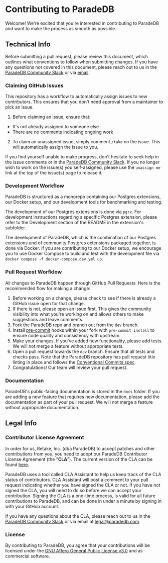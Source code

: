 # **Contributing to ParadeDB**

Welcome! We're excited that you're interested in contributing to ParadeDB and want to make the process as smooth as possible.

## Technical Info

Before submitting a pull request, please review this document, which outlines what
conventions to follow when submitting changes. If you have any questions not covered
in this document, please reach out to us in the [ParadeDB Community Slack](https://join.slack.com/t/paradedbcommunity/shared_invite/zt-2lkzdsetw-OiIgbyFeiibd1DG~6wFgTQ)
or via [email](mailto:support@paradedb.com).

### Claiming GitHub Issues

This repository has a workflow to automatically assign issues to new contributors. This ensures that you don't need approval
from a maintainer to pick an issue.

1. Before claiming an issue, ensure that:

- It's not already assigned to someone else
- There are no comments indicating ongoing work

2. To claim an unassigned issue, simply comment `/take` on the issue. This will automatically assign the issue to you.

If you find yourself unable to make progress, don't hesitate to seek help in the issue comments or in the [ParadeDB Community Slack](https://join.slack.com/t/paradedbcommunity/shared_invite/zt-2lkzdsetw-OiIgbyFeiibd1DG~6wFgTQ). If you no longer wish to
work on the issue(s) you self-assigned, please use the `unassign me` link at the top of the issue(s) page to release it.

### Development Workflow

ParadeDB is structured as a monorepo containing our Postgres extensions, our Docker setup, and our development tools for benchmarking and testing.

The development of our Postgres extensions is done via `pgrx`. For development instructions regarding a specific Postgres extension, please refer to the Development section of the README in the extension's subfolder.

The development of ParadeDB, which is the combination of our Postgres extensions and of community Postgres extensions packaged together, is done via Docker. If you are contributing to our Docker setup, we encourage you to use Docker Compose to build and test with the development file via `docker compose -f docker-compose.dev.yml up`.

### Pull Request Worfklow

All changes to ParadeDB happen through GitHub Pull Requests. Here is the recommended
flow for making a change:

1. Before working on a change, please check to see if there is already a GitHub issue open for that change.
2. If there is not, please open an issue first. This gives the community visibility into what you're working on and allows others to make suggestions and leave comments.
3. Fork the ParadeDB repo and branch out from the `dev` branch.
4. Install [pre-commit](https://pre-commit.com/) hooks within your fork with `pre-commit install` to ensure code quality and consistency with upstream.
5. Make your changes. If you've added new functionality, please add tests. We will not merge a feature without appropriate tests.
6. Open a pull request towards the `dev` branch. Ensure that all tests and checks pass. Note that the ParadeDB repository has pull request title linting in place and follows the [Conventional Commits spec](https://github.com/amannn/action-semantic-pull-request).
7. Congratulations! Our team will review your pull request.

### Documentation

ParadeDB's public-facing documentation is stored in the `docs` folder. If you are adding a new feature that requires new documentation, please add the documentation as part of your pull request. We will not merge a feature without appropriate documentation.

## Legal Info

### Contributor License Agreement

In order for us, Retake, Inc. (dba ParadeDB) to accept patches and other contributions from you, you need to adopt our ParadeDB Contributor License Agreement (the "**CLA**"). The current version of the CLA can be found [here](https://cla-assistant.io/paradedb/paradedb).

ParadeDB uses a tool called CLA Assistant to help us keep track of the CLA status of contributors. CLA Assistant will post a comment to your pull request indicating whether you have signed the CLA or not. If you have not signed the CLA, you will need to do so before we can accept your contribution. Signing the CLA is a one-time process, is valid for all future contributions to ParadeDB, and can be done in under a minute by signing in with your GitHub account.

If you have any questions about the CLA, please reach out to us in the [ParadeDB Community Slack](https://join.slack.com/t/paradedbcommunity/shared_invite/zt-2lkzdsetw-OiIgbyFeiibd1DG~6wFgTQ) or via email at [legal@paradedb.com](mailto:legal@paradedb.com).

### License

By contributing to ParadeDB, you agree that your contributions will be licensed under the [GNU Affero General Public License v3.0](LICENSE) and as commercial software.
